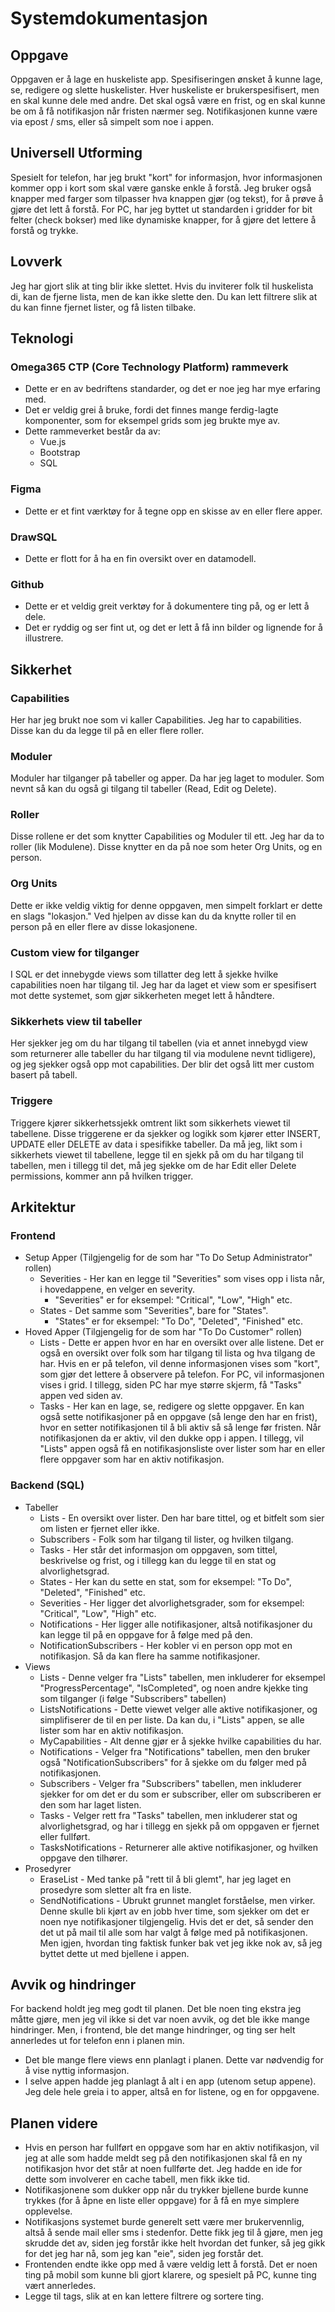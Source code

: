 # Systemdokumentasjon

## Oppgave
Oppgaven er å lage en huskeliste app. Spesifiseringen ønsket å kunne lage, se, redigere og slette huskelister. Hver huskeliste er brukerspesifisert, men en skal kunne dele med andre. Det skal også være en frist, og en skal kunne be om å få notifikasjon når fristen nærmer seg. Notifikasjonen kunne være via epost / sms, eller så simpelt som noe i appen.

## Universell Utforming
Spesielt for telefon, har jeg brukt "kort" for informasjon, hvor informasjonen kommer opp i kort som skal være ganske enkle å forstå. Jeg bruker også knapper med farger som tilpasser hva knappen gjør (og tekst), for å prøve å gjøre det lett å forstå. For PC, har jeg byttet ut standarden i gridder for bit felter (check bokser) med like dynamiske knapper, for å gjøre det lettere å forstå og trykke.

## Lovverk
Jeg har gjort slik at ting blir ikke slettet. Hvis du inviterer folk til huskelista di, kan de fjerne lista, men de kan ikke slette den. Du kan lett filtrere slik at du kan finne fjernet lister, og få listen tilbake.

## Teknologi
### Omega365 CTP (Core Technology Platform) rammeverk
- Dette er en av bedriftens standarder, og det er noe jeg har mye erfaring med.
- Det er veldig grei å bruke, fordi det finnes mange ferdig-lagte komponenter, som for eksempel grids som jeg brukte mye av.
- Dette rammeverket består da av:
  - Vue.js
  - Bootstrap
  - SQL
### Figma
- Dette er et fint værktøy for å tegne opp en skisse av en eller flere apper.
### DrawSQL
- Dette er flott for å ha en fin oversikt over en datamodell.
### Github
- Dette er et veldig greit verktøy for å dokumentere ting på, og er lett å dele.
- Det er ryddig og ser fint ut, og det er lett å få inn bilder og lignende for å illustrere.

## Sikkerhet
### Capabilities
Her har jeg brukt noe som vi kaller Capabilities. Jeg har to capabilities. Disse kan du da legge til på en eller flere roller.
### Moduler
Moduler har tilganger på tabeller og apper. Da har jeg laget to moduler. Som nevnt så kan du også gi tilgang til tabeller (Read, Edit og Delete).
### Roller
Disse rollene er det som knytter Capabilities og Moduler til ett. Jeg har da to roller (lik Modulene). Disse knytter en da på noe som heter Org Units, og en person.
### Org Units
Dette er ikke veldig viktig for denne oppgaven, men simpelt forklart er dette en slags "lokasjon." Ved hjelpen av disse kan du da knytte roller til en person på en eller flere av disse lokasjonene.
### Custom view for tilganger
I SQL er det innebygde views som tillatter deg lett å sjekke hvilke capabilities noen har tilgang til. Jeg har da laget et view som er spesifisert mot dette systemet, som gjør sikkerheten meget lett å håndtere.
### Sikkerhets view til tabeller
Her sjekker jeg om du har tilgang til tabellen (via et annet innebygd view som returnerer alle tabeller du har tilgang til via modulene nevnt tidligere), og jeg sjekker også opp mot capabilities. Der blir det også litt mer custom basert på tabell.
### Triggere
Triggere kjører sikkerhetssjekk omtrent likt som sikkerhets viewet til tabellene. Disse triggerene er da sjekker og logikk som kjører etter INSERT, UPDATE eller DELETE av data i spesifikke tabeller. Da må jeg, likt som i sikkerhets viewet til tabellene, legge til en sjekk på om du har tilgang til tabellen, men i tillegg til det, må jeg sjekke om de har Edit eller Delete permissions, kommer ann på hvilken trigger.

## Arkitektur
### Frontend
- Setup Apper (Tilgjengelig for de som har "To Do Setup Administrator" rollen)
  - Severities - Her kan en legge til "Severities" som vises opp i lista når, i hovedappene, en velger en severity.
    - "Severities" er for eksempel: "Critical", "Low", "High" etc.
  - States - Det samme som "Severities", bare for "States".
    - "States" er for eksempel: "To Do", "Deleted", "Finished" etc.
- Hoved Apper (Tilgjengelig for de som har "To Do Customer" rollen)
  - Lists - Dette er appen hvor en har en oversikt over alle listene. Det er også en oversikt over folk som har tilgang til lista og hva tilgang de har. Hvis en er på telefon, vil denne informasjonen vises som "kort", som gjør det lettere å observere på telefon. For PC, vil informasjonen vises i grid. I tillegg, siden PC har mye større skjerm, få "Tasks" appen ved siden av.
  - Tasks - Her kan en lage, se, redigere og slette oppgaver. En kan også sette notifikasjoner på en oppgave (så lenge den har en frist), hvor en setter notifikasjonen til å bli aktiv så så lenge før fristen. Når notifikasjonen da er aktiv, vil den dukke opp i appen. I tillegg, vil "Lists" appen også få en notifikasjonsliste over lister som har en eller flere oppgaver som har en aktiv notifikasjon.
### Backend (SQL)
- Tabeller
  - Lists - En oversikt over lister. Den har bare tittel, og et bitfelt som sier om listen er fjernet eller ikke.
  - Subscribers - Folk som har tilgang til lister, og hvilken tilgang.
  - Tasks - Her står det informasjon om oppgaven, som tittel, beskrivelse og frist, og i tillegg kan du legge til en stat og alvorlighetsgrad.
  - States - Her kan du sette en stat, som for eksempel: "To Do", "Deleted", "Finished" etc.
  - Severities - Her ligger det alvorlighetsgrader, som for eksempel: "Critical", "Low", "High" etc.
  - Notifications - Her ligger alle notifikasjoner, altså notifikasjoner du kan legge til på en oppgave for å følge med på den.
  - NotificationSubscribers - Her kobler vi en person opp mot en notifikasjon. Så da kan flere ha samme notifikasjoner.
- Views
  - Lists - Denne velger fra "Lists" tabellen, men inkluderer for eksempel "ProgressPercentage", "IsCompleted", og noen andre kjekke ting som tilganger (i følge "Subscribers" tabellen)
  - ListsNotifications - Dette viewet velger alle aktive notifikasjoner, og simplifiserer de til en per liste. Da kan du, i "Lists" appen, se alle lister som har en aktiv notifikasjon.
  - MyCapabilities - Alt denne gjør er å sjekke hvilke capabilities du har.
  - Notifications - Velger fra "Notifications" tabellen, men den bruker også "NotificationSubscribers" for å sjekke om du følger med på notifikasjonen.
  - Subscribers - Velger fra "Subscribers" tabellen, men inkluderer sjekker for om det er du som er subscriber, eller om subscriberen er den som har laget listen.
  - Tasks - Velger rett fra "Tasks" tabellen, men inkluderer stat og alvorlighetsgrad, og har i tillegg en sjekk på om oppgaven er fjernet eller fullført.
  - TasksNotifications - Returnerer alle aktive notifikasjoner, og hvilken oppgave den tilhører.
- Prosedyrer
  - EraseList - Med tanke på "rett til å bli glemt", har jeg laget en prosedyre som sletter alt fra en liste.
  - SendNotifications - Ubrukt grunnet manglet forståelse, men virker. Denne skulle bli kjørt av en jobb hver time, som sjekker om det er noen nye notifikasjoner tilgjengelig. Hvis det er det, så sender den det ut på mail til alle som har valgt å følge med på notifikasjonen. Men igjen, hvordan ting faktisk funker bak vet jeg ikke nok av, så jeg byttet dette ut med bjellene i appen.

## Avvik og hindringer
For backend holdt jeg meg godt til planen. Det ble noen ting ekstra jeg måtte gjøre, men jeg vil ikke si det var noen avvik, og det ble ikke mange hindringer. Men, i frontend, ble det mange hindringer, og ting ser helt annerledes ut for telefon enn i planen min.
- Det ble mange flere views enn planlagt i planen. Dette var nødvendig for å vise nyttig informasjon.
- I selve appen hadde jeg planlagt å alt i en app (utenom setup appene). Jeg dele hele greia i to apper, altså en for listene, og en for oppgavene.

## Planen videre
- Hvis en person har fullført en oppgave som har en aktiv notifikasjon, vil jeg at alle som hadde meldt seg på den notifikasjonen skal få en ny notifikasjon hvor det står at noen fullførte det. Jeg hadde en ide for dette som involverer en cache tabell, men fikk ikke tid.
- Notifikasjonene som dukker opp når du trykker bjellene burde kunne trykkes (for å åpne en liste eller oppgave) for å få en mye simplere opplevelse.
- Notifikasjons systemet burde generelt sett være mer brukervennlig, altså å sende mail eller sms i stedenfor. Dette fikk jeg til å gjøre, men jeg skrudde det av, siden jeg forstår ikke helt hvordan det funker, så jeg gikk for det jeg har nå, som jeg kan "eie", siden jeg forstår det.
- Frontenden endte ikke opp med å være veldig lett å forstå. Det er noen ting på mobil som kunne bli gjort klarere, og spesielt på PC, kunne ting vært annerledes.
- Legge til tags, slik at en kan lettere filtrere og sortere ting.
